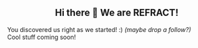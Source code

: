 <p align=center>
  <h2 align=center>Hi there 👋 We are REFRACT!</h2>
</p>

You discovered us right as we started! :) *(maybe drop a follow?)*<br>
Cool stuff coming soon!

